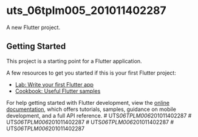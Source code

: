 # uts_06tplm005_201011402287

A new Flutter project.

## Getting Started

This project is a starting point for a Flutter application.

A few resources to get you started if this is your first Flutter project:

- [Lab: Write your first Flutter app](https://docs.flutter.dev/get-started/codelab)
- [Cookbook: Useful Flutter samples](https://docs.flutter.dev/cookbook)

For help getting started with Flutter development, view the
[online documentation](https://docs.flutter.dev/), which offers tutorials,
samples, guidance on mobile development, and a full API reference.
#   U T S _ 0 6 T P L M 0 0 6 _ 2 0 1 0 1 1 4 0 2 2 8 7  
 #   U T S _ 0 6 T P L M 0 0 6 _ 2 0 1 0 1 1 4 0 2 2 8 7  
 #   U T S _ 0 6 T P L M 0 0 6 _ 2 0 1 0 1 1 4 0 2 2 8 7  
 #   U T S _ 0 6 T P L M 0 0 6 _ 2 0 1 0 1 1 4 0 2 2 8 7  
 